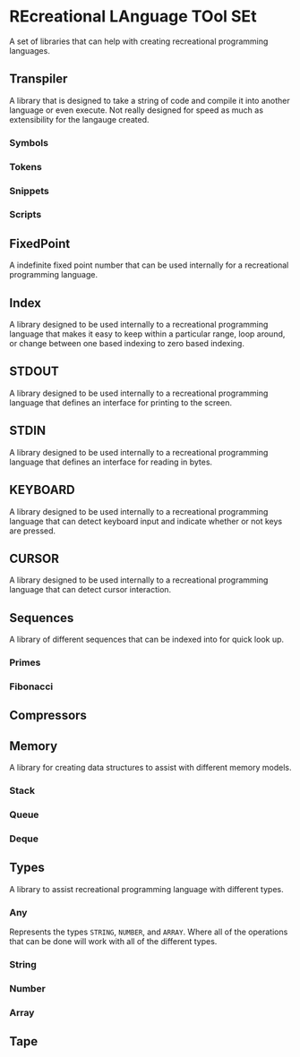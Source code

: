# REcreational LAnguage TOol SEt

A set of libraries that can help with creating recreational programming languages.

## Transpiler

A library that is designed to take a string of code and compile it into another language or even execute.
Not really designed for speed as much as extensibility for the langauge created.

### Symbols

### Tokens

### Snippets

### Scripts

## FixedPoint

A indefinite fixed point number that can be used internally for a recreational programming language.

## Index

A library designed to be used internally to a recreational programming language that makes
it easy to keep within a particular range, loop around, or change between one based indexing to zero based indexing.

## STDOUT

A library designed to be used internally to a recreational programming language that defines
an interface for printing to the screen.

## STDIN

A library designed to be used internally to a recreational programming language that defines
an interface for reading in bytes.

## KEYBOARD

A library designed to be used internally to a recreational programming language that can detect
keyboard input and indicate whether or not keys are pressed.

## CURSOR

A library designed to be used internally to a recreational programming language that can detect
cursor interaction.

## Sequences

A library of different sequences that can be indexed into for quick look up.

### Primes

### Fibonacci

## Compressors

## Memory

A library for creating data structures to assist with different memory models.

### Stack

### Queue

### Deque

## Types

A library to assist recreational programming language with different types.

### Any

Represents the types `STRING`, `NUMBER`, and `ARRAY`. Where all of the operations that can be done will
work with all of the different types.

### String

### Number

### Array

## Tape
